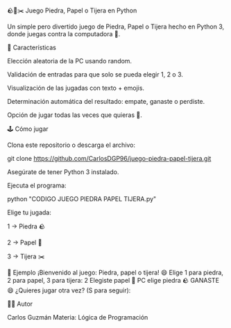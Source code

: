 🪨📄✂️ Juego Piedra, Papel o Tijera en Python

Un simple pero divertido juego de Piedra, Papel o Tijera hecho en Python 3, donde juegas contra la computadora 🤖.

🎯 Características

Elección aleatoria de la PC usando random.

Validación de entradas para que solo se pueda elegir 1, 2 o 3.

Visualización de las jugadas con texto + emojis.

Determinación automática del resultado: empate, ganaste o perdiste.

Opción de jugar todas las veces que quieras 🔁.

🕹️ Cómo jugar

Clona este repositorio o descarga el archivo:

git clone https://github.com/CarlosDGP96/juego-piedra-papel-tijera.git


Asegúrate de tener Python 3 instalado.

Ejecuta el programa:

python "CODIGO JUEGO PIEDRA PAPEL TIJERA.py"


Elige tu jugada:

1 → Piedra 🪨

2 → Papel 📄

3 → Tijera ✂️

📸 Ejemplo
¡Bienvenido al juego: Piedra, papel o tijera! 😄
Elige 1 para piedra, 2 para papel, 3 para tijera: 2
Elegiste papel 📄
PC elige piedra 🪨
GANASTE 😄
¿Quieres jugar otra vez? (S para seguir):

👨‍💻 Autor

Carlos Guzmán
Materia: Lógica de Programación
